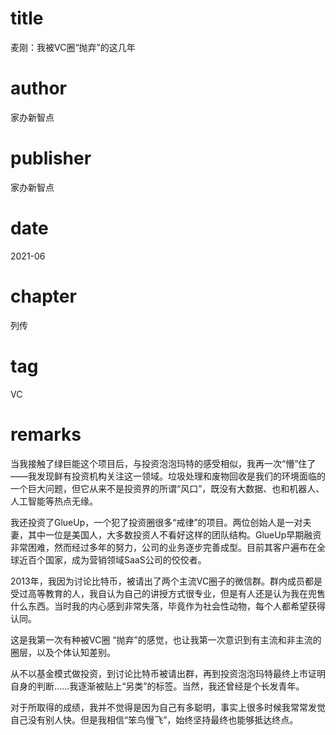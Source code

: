 # title
麦刚：我被VC圈“抛弃”的这几年

# author
家办新智点

# publisher
家办新智点

# date
2021-06

# chapter
列传

# tag
VC

# remarks

当我接触了绿巨能这个项目后，与投资泡泡玛特的感受相似，我再一次“懵”住了——我发现鲜有投资机构关注这一领域。垃圾处理和废物回收是我们的环境面临的一个巨大问题，但它从来不是投资界的所谓“风口”，既没有大数据、也和机器人、人工智能等热点无缘。

 
我还投资了GlueUp，一个犯了投资圈很多“戒律”的项目。两位创始人是一对夫妻，其中一位是美国人，大多数投资人不看好这样的团队结构。GlueUp早期融资非常困难，然而经过多年的努力，公司的业务逐步完善成型。目前其客户遍布在全球近百个国家，成为营销领域SaaS公司的佼佼者。

 

2013年，我因为讨论比特币，被请出了两个主流VC圈子的微信群。群内成员都是受过高等教育的人，我自认为自己的讲授方式很专业，但是有人还是认为我在兜售什么东西。当时我的内心感到非常失落，毕竟作为社会性动物，每个人都希望获得认同。

 

这是我第一次有种被VC圈 “抛弃”的感觉，也让我第一次意识到有主流和非主流的圈层，以及个体认知差别。

 

从不以基金模式做投资，到讨论比特币被请出群，再到投资泡泡玛特最终上市证明自身的判断……我逐渐被贴上“另类”的标签。当然，我还曾经是个长发青年。

 

对于所取得的成绩，我并不觉得是因为自己有多聪明，事实上很多时候我常常发觉自己没有别人快。但是我相信“笨鸟慢飞”，始终坚持最终也能够抵达终点。